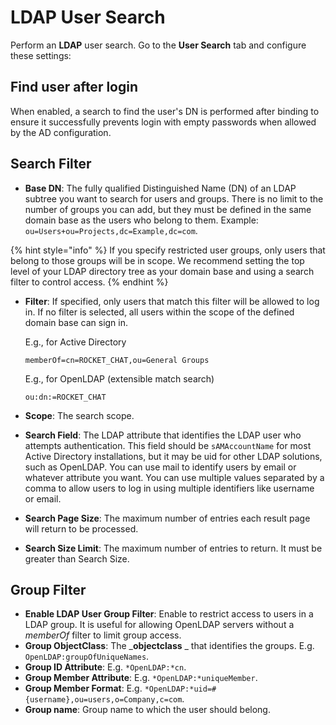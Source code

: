 # LDAP User Search

Perform an **LDAP** user search. Go to the **User Search** tab and configure these settings:

## **Find user after login**&#x20;

When enabled, a search to find the user's DN is performed after binding to ensure it successfully prevents login with empty passwords when allowed by the AD configuration.

## Search Filter

* **Base DN**: The fully qualified Distinguished Name (DN) of an LDAP subtree you want to search for users and groups. There is no limit to the number of groups you can add, but they must be defined in the same domain base as the users who belong to them. Example: `ou=Users+ou=Projects,dc=Example,dc=com`.

{% hint style="info" %}
If you specify restricted user groups, only users that belong to those groups will be in scope. We recommend setting the top level of your LDAP directory tree as your domain base and using a search filter to control access.
{% endhint %}

*   **Filter**: If specified, only users that match this filter will be allowed to log in. If no filter is selected, all users within the scope of the defined domain base can sign in.&#x20;

    E.g., for Active Directory

    ```
    memberOf=cn=ROCKET_CHAT,ou=General Groups
    ```

    E.g., for OpenLDAP (extensible match search)

    ```
    ou:dn:=ROCKET_CHAT
    ```
* **Scope**: The search scope.
* **Search Field**: The LDAP attribute that identifies the LDAP user who attempts authentication. This field should be `sAMAccountName` for most Active Directory installations, but it may be uid for other LDAP solutions, such as OpenLDAP. You can use mail to identify users by email or whatever attribute you want. You can use multiple values separated by a comma to allow users to log in using multiple identifiers like username or email.
* **Search Page Size**: The maximum number of entries each result page will return to be processed.
* **Search Size Limit**: The maximum number of entries to return. It must be greater than Search Size.

## Group Filter

* **Enable LDAP User Group Filter**: Enable to restrict access to users in a LDAP group. It is useful for allowing OpenLDAP servers without a _memberOf_ filter to limit group access.
* **Group ObjectClass**: The _**objectclass** _ that identifies the groups. E.g. `OpenLDAP:groupOfUniqueNames`.
* **Group ID Attribute**: E.g. `*OpenLDAP:*cn`.
* **Group Member Attribute**: E.g. `*OpenLDAP:*uniqueMember`.
* **Group Member Format**: E.g. `*OpenLDAP:*uid=#{username},ou=users,o=Company,c=com`.
* **Group name**: Group name to which the user should belong.
